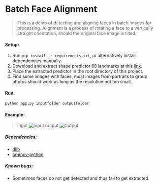 Batch Face Alignment
===

> This is a demo of detecting and aligning faces in batch images for processing.
Alignment is a process of rotating a face to a vertically straight orientation, should the original face image is tilted.

#### Setup:
1. Run `pip install -r requirements.txt`, or alternatively install dependencies manually.
2. Download and extract shape predictor 68 landmarks at this [link](http://dlib.net/files/shape_predictor_68_face_landmarks.dat.bz2).
3. Place the extracted predictor in the root directory of this project.
4. Find some images with faces, most images from portraits to group photos should work as long as the resolution not too small.

#### Run:
```bash
python app.py inputfolder outputfolder
```

#### Example:
>input
![Input](https://i.imgur.com/VmBWpdp.png)
>output
![Output](https://i.imgur.com/3hQ5n8L.png)
##### Dependencies:
- [dlib](http://dlib.net/)
- [opencv-python](http://docs.opencv.org/3.0-beta/doc/py_tutorials/py_tutorials.html)

##### Known bugs:
- Sometimes faces do not get detected and thus fail to get extracted.
